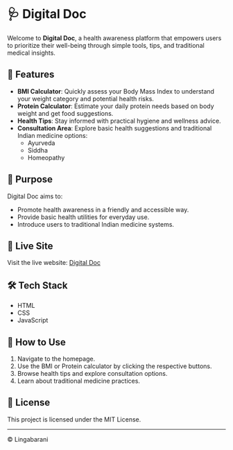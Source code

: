 # 🩺 Digital Doc

Welcome to **Digital Doc**, a health awareness platform that empowers users to prioritize their well-being through simple tools, tips, and traditional medical insights.

## 🌟 Features

- **BMI Calculator**: Quickly assess your Body Mass Index to understand your weight category and potential health risks.
- **Protein Calculator**: Estimate your daily protein needs based on body weight and get food suggestions.
- **Health Tips**: Stay informed with practical hygiene and wellness advice.
- **Consultation Area**: Explore basic health suggestions and traditional Indian medicine options:
  - Ayurveda
  - Siddha
  - Homeopathy

## 🧠 Purpose

Digital Doc aims to:
- Promote health awareness in a friendly and accessible way.
- Provide basic health utilities for everyday use.
- Introduce users to traditional Indian medicine systems.

## 🚀 Live Site

Visit the live website: [Digital Doc](https://lingabarani.github.io/Digital-Doc/)

## 🛠️ Tech Stack

- HTML
- CSS
- JavaScript

## 📌 How to Use

1. Navigate to the homepage.
2. Use the BMI or Protein calculator by clicking the respective buttons.
3. Browse health tips and explore consultation options.
4. Learn about traditional medicine practices.


## 📄 License

This project is licensed under the MIT License.

---

© Lingabarani
